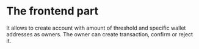 # The frontend part

It allows to create account with amount of threshold and specific wallet addresses as owners. The owner can create transaction, confirm or reject it.
